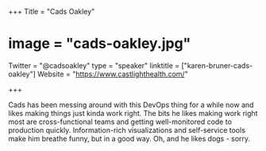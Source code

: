 +++
Title = "Cads Oakley"
# image = "cads-oakley.jpg"
Twitter = "@cadsoakley"
type = "speaker"
linktitle = ["karen-bruner-cads-oakley"]
Website = "https://www.castlighthealth.com/"

+++

Cads has been messing around with this DevOps thing for a while now and likes making things just kinda work right. The bits he likes making work right most are cross-functional teams and getting well-monitored code to production quickly. Information-rich visualizations and self-service tools make him breathe funny, but in a good way. Oh, and he likes dogs - sorry.
